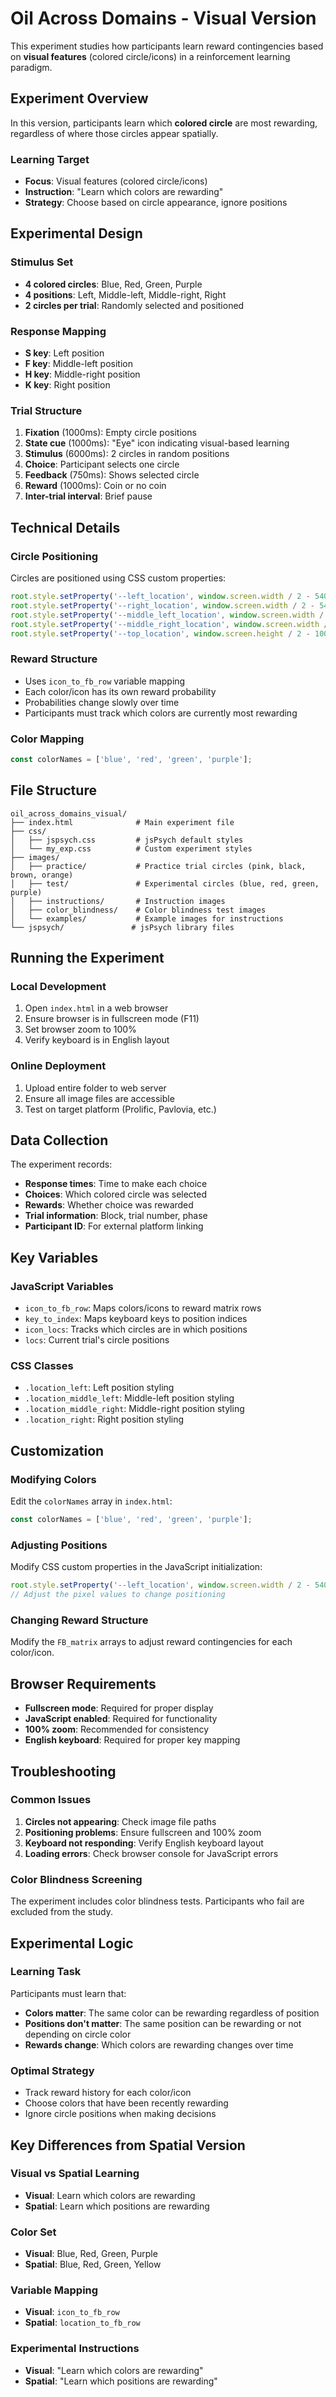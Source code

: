 # Oil Across Domains - Visual Version

This experiment studies how participants learn reward contingencies based on **visual features** (colored circle/icons) in a reinforcement learning paradigm.

## Experiment Overview

In this version, participants learn which **colored circle** are most rewarding, regardless of where those circles appear spatially.

### Learning Target
- **Focus**: Visual features (colored circle/icons)
- **Instruction**: "Learn which colors are rewarding"
- **Strategy**: Choose based on circle appearance, ignore positions

## Experimental Design

### Stimulus Set
- **4 colored circles**: Blue, Red, Green, Purple
- **4 positions**: Left, Middle-left, Middle-right, Right
- **2 circles per trial**: Randomly selected and positioned

### Response Mapping
- **S key**: Left position
- **F key**: Middle-left position  
- **H key**: Middle-right position
- **K key**: Right position

### Trial Structure
1. **Fixation** (1000ms): Empty circle positions
2. **State cue** (1000ms): "Eye" icon indicating visual-based learning
3. **Stimulus** (6000ms): 2 circles in random positions
4. **Choice**: Participant selects one circle
5. **Feedback** (750ms): Shows selected circle
6. **Reward** (1000ms): Coin or no coin
7. **Inter-trial interval**: Brief pause

## Technical Details

### Circle Positioning
Circles are positioned using CSS custom properties:
```javascript
root.style.setProperty('--left_location', window.screen.width / 2 - 540 + "px");
root.style.setProperty('--right_location', window.screen.width / 2 - 540 + "px");
root.style.setProperty('--middle_left_location', window.screen.width / 2 - 250 + "px");
root.style.setProperty('--middle_right_location', window.screen.width / 2 - 250 + "px");
root.style.setProperty('--top_location', window.screen.height / 2 - 100 + "px");
```

### Reward Structure
- Uses `icon_to_fb_row` variable mapping
- Each color/icon has its own reward probability
- Probabilities change slowly over time
- Participants must track which colors are currently most rewarding

### Color Mapping
```javascript
const colorNames = ['blue', 'red', 'green', 'purple'];
```

## File Structure

```
oil_across_domains_visual/
├── index.html              # Main experiment file
├── css/
│   ├── jspsych.css         # jsPsych default styles
│   └── my_exp.css          # Custom experiment styles
├── images/
│   ├── practice/           # Practice trial circles (pink, black, brown, orange)
│   ├── test/               # Experimental circles (blue, red, green, purple)
│   ├── instructions/       # Instruction images
│   ├── color_blindness/    # Color blindness test images
│   └── examples/           # Example images for instructions
└── jspsych/               # jsPsych library files
```

## Running the Experiment

### Local Development
1. Open `index.html` in a web browser
2. Ensure browser is in fullscreen mode (F11)
3. Set browser zoom to 100%
4. Verify keyboard is in English layout

### Online Deployment
1. Upload entire folder to web server
2. Ensure all image files are accessible
3. Test on target platform (Prolific, Pavlovia, etc.)

## Data Collection

The experiment records:
- **Response times**: Time to make each choice
- **Choices**: Which colored circle was selected
- **Rewards**: Whether choice was rewarded
- **Trial information**: Block, trial number, phase
- **Participant ID**: For external platform linking

## Key Variables

### JavaScript Variables
- `icon_to_fb_row`: Maps colors/icons to reward matrix rows
- `key_to_index`: Maps keyboard keys to position indices
- `icon_locs`: Tracks which circles are in which positions
- `locs`: Current trial's circle positions

### CSS Classes
- `.location_left`: Left position styling
- `.location_middle_left`: Middle-left position styling
- `.location_middle_right`: Middle-right position styling
- `.location_right`: Right position styling

## Customization

### Modifying Colors
Edit the `colorNames` array in `index.html`:
```javascript
const colorNames = ['blue', 'red', 'green', 'purple'];
```

### Adjusting Positions
Modify CSS custom properties in the JavaScript initialization:
```javascript
root.style.setProperty('--left_location', window.screen.width / 2 - 540 + "px");
// Adjust the pixel values to change positioning
```

### Changing Reward Structure
Modify the `FB_matrix` arrays to adjust reward contingencies for each color/icon.

## Browser Requirements

- **Fullscreen mode**: Required for proper display
- **JavaScript enabled**: Required for functionality
- **100% zoom**: Recommended for consistency
- **English keyboard**: Required for proper key mapping

## Troubleshooting

### Common Issues
1. **Circles not appearing**: Check image file paths
2. **Positioning problems**: Ensure fullscreen and 100% zoom
3. **Keyboard not responding**: Verify English keyboard layout
4. **Loading errors**: Check browser console for JavaScript errors

### Color Blindness Screening
The experiment includes color blindness tests. Participants who fail are excluded from the study.

## Experimental Logic

### Learning Task
Participants must learn that:
- **Colors matter**: The same color can be rewarding regardless of position
- **Positions don't matter**: The same position can be rewarding or not depending on circle color
- **Rewards change**: Which colors are rewarding changes over time

### Optimal Strategy
- Track reward history for each color/icon
- Choose colors that have been recently rewarding
- Ignore circle positions when making decisions

## Key Differences from Spatial Version

### Visual vs Spatial Learning
- **Visual**: Learn which colors are rewarding
- **Spatial**: Learn which positions are rewarding

### Color Set
- **Visual**: Blue, Red, Green, Purple
- **Spatial**: Blue, Red, Green, Yellow

### Variable Mapping
- **Visual**: `icon_to_fb_row`
- **Spatial**: `location_to_fb_row`

### Experimental Instructions
- **Visual**: "Learn which colors are rewarding"
- **Spatial**: "Learn which positions are rewarding"